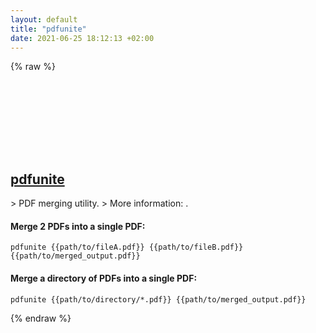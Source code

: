 ```yaml
---
layout: default
title: "pdfunite"
date: 2021-06-25 18:12:13 +02:00
---
```

{% raw %}
<h2 id="pdfunite">
  <a href="/en/common/pdfunite.html">pdfunite</a> <a href="#pdfunite"><svg class="icon">
    <use href="/assets/images/unicode_sprite.svg#link" />
  </svg></a>
</h2>
> PDF merging utility.
> More information: <https://github.com/mtgrosser/pdfunite>.

#### Merge 2 PDFs into a single PDF:
```shell
pdfunite {{path/to/fileA.pdf}} {{path/to/fileB.pdf}} {{path/to/merged_output.pdf}}
```
#### Merge a directory of PDFs into a single PDF:
```shell
pdfunite {{path/to/directory/*.pdf}} {{path/to/merged_output.pdf}}
```
{% endraw %}